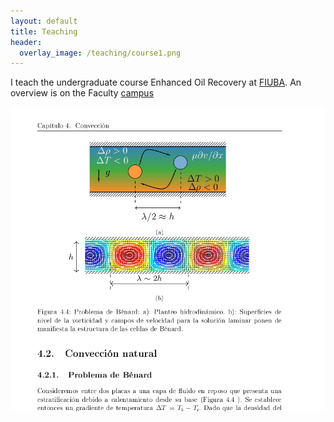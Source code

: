 ```yaml
---
layout: default
title: Teaching
header:
  overlay_image: /teaching/course1.png
---
```


I teach the undergraduate course Enhanced Oil Recovery at [FIUBA](https://www.fi.uba.ar).
An  overview is on the  Faculty [campus](https://campusgrado.fi.uba.ar/enrol/index.php?id=452)

![page](course1.png)
